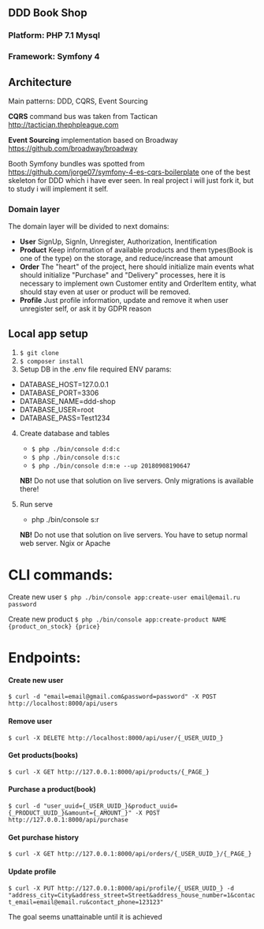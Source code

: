 ## DDD Book Shop
### Platform: PHP 7.1  Mysql
### Framework: Symfony 4
## Architecture

Main patterns: DDD, CQRS, Event Sourcing

**CQRS** command bus was taken from Tactican http://tactician.thephpleague.com

**Event Sourcing** implementation based on Broadway https://github.com/broadway/broadway

Booth Symfony bundles was spotted from https://github.com/jorge07/symfony-4-es-cqrs-boilerplate one of the best skeleton 
for DDD which i have ever seen. In real project i will just  fork it, but to study i will implement it self.

### Domain layer

The domain layer will be divided to next domains: 
- **User** SignUp, SignIn, Unregister, Authorization, Inentification
- **Product** Keep information of available products and them types(Book is one of the type) on the storage, and reduce/increase that amount
- **Order** The "heart" of the project, here should initialize main events what should initialize "Purchase" and "Delivery" processes, here it is necessary to implement own Customer entity and OrderItem entity, what should stay even at user or product will be removed.
- **Profile**  Just profile information, update and remove it when user unregister self, or ask it by GDPR reason

## Local app setup
1. `$ git clone`
2. `$ composer install`
3. Setup DB in the .env file required ENV params:
  - DATABASE_HOST=127.0.0.1
  - DATABASE_PORT=3306
  - DATABASE_NAME=ddd-shop
  - DATABASE_USER=root
  - DATABASE_PASS=Test1234
4. Create database and tables
	- `$ php ./bin/console d:d:c`
	- `$ php ./bin/console d:s:c`
	- `$ php ./bin/console d:m:e --up 20180908190647`
	
	**NB!** Do not use that solution on live servers. Only migrations is available there!
5. Run serve
	- php ./bin/console s:r
	
	**NB!** Do not use that solution on live servers. You have to setup normal web server. Ngix or Apache

# CLI commands:
Create new user
`$ php ./bin/console app:create-user email@email.ru password`

Create new product
`$ php ./bin/console app:create-product NAME {product_on_stock} {price}`

# Endpoints:

#### Create new user
`$ curl -d "email=email@gmail.com&password=password" -X POST http://localhost:8000/api/users`

#### Remove user

`$ curl -X DELETE http://localhost:8000/api/user/{_USER_UUID_}`

#### Get products(books)
`$ curl -X GET http://127.0.0.1:8000/api/products/{_PAGE_}`

#### Purchase a product(book)
`$ curl -d "user_uuid={_USER_UUID_}&product_uuid={_PRODUCT_UUID_}&amount={_AMOUNT_}" -X POST http://127.0.0.1:8000/api/purchase`


#### Get purchase history
`$ curl -X GET http://127.0.0.1:8000/api/orders/{_USER_UUID_}/{_PAGE_}`

#### Update profile
`$ curl -X PUT http://127.0.0.1:8000/api/profile/{_USER_UUID_} -d "address_city=City&address_street=Street&address_house_number=1&contact_email=email@email.ru&contact_phone=123123"`

The goal seems unattainable until it is achieved
